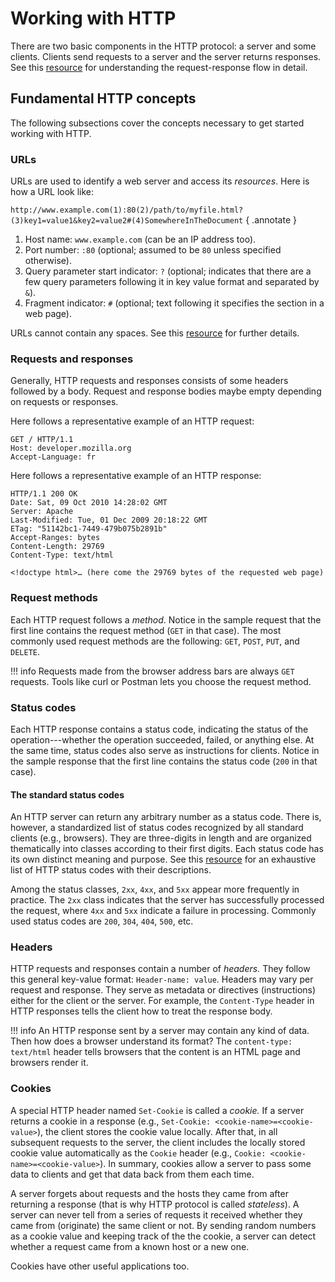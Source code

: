 # Working with HTTP

There are two basic components in the HTTP protocol: a server and some clients. Clients send requests to a server and the server returns responses. See this [resource](https://developer.mozilla.org/en-US/docs/Web/HTTP/Overview#http_flow) for understanding the request-response flow in detail.

## Fundamental HTTP concepts

The following subsections cover the concepts necessary to get started working with HTTP.

### URLs

URLs are used to identify a web server and access its _resources_. Here is how a URL look like:

`http://www.example.com(1):80(2)/path/to/myfile.html?(3)key1=value1&key2=value2#(4)SomewhereInTheDocument`
{ .annotate }

1. Host name: `www.example.com` (can be an IP address too).
2. Port number: `:80` (optional; assumed to be `80` unless specified otherwise).
3. Query parameter start indicator: `?` (optional; indicates that there are a few query parameters following it in key value format and separated by `&`).
4. Fragment indicator:  `#` (optional; text following it specifies the section in a web page).

URLs cannot contain any spaces. See this [resource](https://developer.mozilla.org/en-US/docs/Web/URI#urls) for further details.

### Requests and responses

Generally, HTTP requests and responses consists of some headers followed by a body. Request and response bodies maybe empty depending on requests or responses.

Here follows a representative example of an HTTP request:

```
GET / HTTP/1.1
Host: developer.mozilla.org
Accept-Language: fr
```

Here follows a representative example of an HTTP response:

```
HTTP/1.1 200 OK
Date: Sat, 09 Oct 2010 14:28:02 GMT
Server: Apache
Last-Modified: Tue, 01 Dec 2009 20:18:22 GMT
ETag: "51142bc1-7449-479b075b2891b"
Accept-Ranges: bytes
Content-Length: 29769
Content-Type: text/html

<!doctype html>… (here come the 29769 bytes of the requested web page)
```

### Request methods

Each HTTP request follows a _method_. Notice in the sample request that the first line contains the request method (`GET` in that case). The most commonly used request methods are the following: `GET`, `POST`, `PUT`, and `DELETE`.

!!! info
    Requests made from the browser address bars are always `GET` requests. Tools like curl or Postman lets you choose the request method.

### Status codes

Each HTTP response contains a status code, indicating the status of the operation---whether the operation succeeded, failed, or anything else. At the same time, status codes also serve as instructions for clients. Notice in the sample response that the first line contains the status code (`200` in that case).

#### The standard status codes

An HTTP server can return any arbitrary number as a status code. There is, however, a standardized list of status codes recognized by all standard clients (e.g., browsers). They are three-digits in length and are organized thematically into classes according to their first digits. Each status code has its own distinct meaning and purpose. See this [resource](https://developer.mozilla.org/en-US/docs/Web/HTTP/Status) for an exhaustive list of HTTP status codes with their descriptions.

Among the status classes, `2xx`, `4xx`, and `5xx` appear more frequently in practice. The `2xx` class indicates that the server has successfully processed the request, where `4xx` and `5xx` indicate a failure in processing. Commonly used status codes are `200`, `304`, `404`, `500`, etc.

### Headers

HTTP requests and responses contain a number of _headers._ They follow this general key-value format: `Header-name: value`. Headers may vary per request and response. They serve as metadata or directives (instructions) either for the client or the server. For example, the `Content-Type` header in HTTP responses tells the client how to treat the response body.

!!! info
    An HTTP response sent by a server may contain any kind of data. Then how does a browser understand its format? The `content-type: text/html` header tells browsers that the content is an HTML page and browsers render it.

### Cookies

A special HTTP header named `Set-Cookie` is called a _cookie._ If a server returns a cookie in a response (e.g., `Set-Cookie: <cookie-name>=<cookie-value>`), the client stores the cookie value locally. After that, in all subsequent requests to the server, the client includes the locally stored cookie value automatically as the `Cookie` header (e.g., `Cookie: <cookie-name>=<cookie-value>`). In summary, cookies allow a server to pass some data to clients and get that data back from them each time.

A server forgets about requests and the hosts they came from after returning a response (that is why HTTP protocol is called _stateless_). A server can never tell from a series of requests it received whether they came from (originate) the same client or not. By sending random numbers as a cookie value and keeping track of the the cookie, a server can detect whether a request came from a known host or a new one.

Cookies have other useful applications too.
